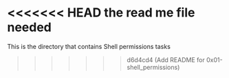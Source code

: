 <<<<<<< HEAD
the read me file needed
=======
This is the directory that contains Shell permissions tasks
>>>>>>> d6d4cd4 (Add README for 0x01-shell_permissions)
